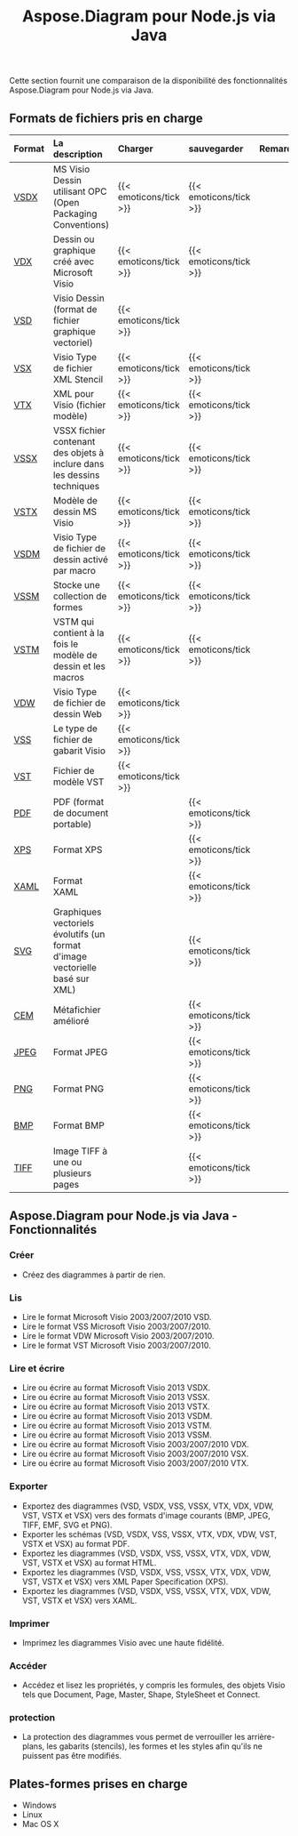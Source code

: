 ﻿---
title: Aspose.Diagram pour Node.js via Java
type: docs
weight: 10
url: /fr/java/aspose-diagram-for-node-js-via-java-features/
description: Visio Diagram Node.js via Java API Liste des fonctionnalités incluent la lecture, l'écriture, l'exportation, l'impression et l'accès Microsoft Visio 2003, 2007, 2010, 2013, VSD, VSSM, VSTX, VSSM, VSTX, VSSM, VSTX, VSSM, VSTX, 07617171
---
Cette section fournit une comparaison de la disponibilité des fonctionnalités Aspose.Diagram pour Node.js via Java.
## **Formats de fichiers pris en charge**

|**Format**|**La description**|**Charger**|**sauvegarder**|**Remarques**|
|:- |:- |:- |:- |:- |
|[VSDX](https://docs.fileformat.com/visio/vsdx/)|MS Visio Dessin utilisant OPC (Open Packaging Conventions)|{{< emoticons/tick >}}|{{< emoticons/tick >}}||
|[VDX](https://docs.fileformat.com/visio/vdx/)|Dessin ou graphique créé avec Microsoft Visio|{{< emoticons/tick >}}|{{< emoticons/tick >}}||
|[VSD](https://docs.fileformat.com/visio/vsd/)|Visio Dessin (format de fichier graphique vectoriel)|{{< emoticons/tick >}}|||
|[VSX](https://docs.fileformat.com/visio/vsx/)|Visio Type de fichier XML Stencil|{{< emoticons/tick >}}|{{< emoticons/tick >}}||
|[VTX](https://docs.fileformat.com/visio/vtx/)|XML pour Visio (fichier modèle)|{{< emoticons/tick >}}|{{< emoticons/tick >}}||
|[VSSX](https://docs.fileformat.com/visio/vssx/)|VSSX fichier contenant des objets à inclure dans les dessins techniques|{{< emoticons/tick >}}|{{< emoticons/tick >}}||
|[VSTX](https://docs.fileformat.com/visio/vstx/)|Modèle de dessin MS Visio|{{< emoticons/tick >}}|{{< emoticons/tick >}}||
|[VSDM](https://docs.fileformat.com/visio/vsdm/)|Visio Type de fichier de dessin activé par macro|{{< emoticons/tick >}}|{{< emoticons/tick >}}||
|[VSSM](https://docs.fileformat.com/visio/vssm/)|Stocke une collection de formes|{{< emoticons/tick >}}|{{< emoticons/tick >}}||
|[VSTM](https://docs.fileformat.com/visio/vstm/)|VSTM qui contient à la fois le modèle de dessin et les macros|{{< emoticons/tick >}}|{{< emoticons/tick >}}||
|[VDW](https://docs.fileformat.com/visio/vdw/)|Visio Type de fichier de dessin Web|{{< emoticons/tick >}}|||
|[VSS](https://docs.fileformat.com/visio/vss/)|Le type de fichier de gabarit Visio|{{< emoticons/tick >}}|||
|[VST](https://docs.fileformat.com/visio/vst/)|Fichier de modèle VST|{{< emoticons/tick >}}|||
|[PDF](https://docs.fileformat.com/pdf/)|PDF (format de document portable)||{{< emoticons/tick >}}||
|[XPS](https://docs.fileformat.com/page-description-language/xps/)|Format XPS||{{< emoticons/tick >}}||
|[XAML](https://docs.fileformat.com/web/xaml/)|Format XAML||{{< emoticons/tick >}}||
|[SVG](https://docs.fileformat.com/specification/page-description-language/svg/)|Graphiques vectoriels évolutifs (un format d'image vectorielle basé sur XML)||{{< emoticons/tick >}}||
|[CEM](https://docs.fileformat.com/image/emf/)|Métafichier amélioré||{{< emoticons/tick >}}||
|[JPEG](https://docs.fileformat.com/image/jpeg/)|Format JPEG||{{< emoticons/tick >}}||
|[PNG](https://docs.fileformat.com/image/png/)|Format PNG||{{< emoticons/tick >}}||
|[BMP](https://docs.fileformat.com/image/bmp/)|Format BMP||{{< emoticons/tick >}}||
|[TIFF](https://docs.fileformat.com/image/tiff/)|Image TIFF à une ou plusieurs pages||{{< emoticons/tick >}}||
## **Aspose.Diagram pour Node.js via Java - Fonctionnalités**
### **Créer**
- Créez des diagrammes à partir de rien.
### **Lis**
- Lire le format Microsoft Visio 2003/2007/2010 VSD.
- Lire le format VSS Microsoft Visio 2003/2007/2010.
- Lire le format VDW Microsoft Visio 2003/2007/2010.
- Lire le format VST Microsoft Visio 2003/2007/2010.
### **Lire et écrire**
- Lire ou écrire au format Microsoft Visio 2013 VSDX.
- Lire ou écrire au format Microsoft Visio 2013 VSSX.
- Lire ou écrire au format Microsoft Visio 2013 VSTX.
- Lire ou écrire au format Microsoft Visio 2013 VSDM.
- Lire ou écrire au format Microsoft Visio 2013 VSTM.
- Lire ou écrire au format Microsoft Visio 2013 VSSM.
- Lire ou écrire au format Microsoft Visio 2003/2007/2010 VDX.
- Lire ou écrire au format Microsoft Visio 2003/2007/2010 VSX.
- Lire ou écrire au format Microsoft Visio 2003/2007/2010 VTX.
### **Exporter**
- Exportez des diagrammes (VSD, VSDX, VSS, VSSX, VTX, VDX, VDW, VST, VSTX et VSX) vers des formats d'image courants (BMP, JPEG, TIFF, EMF, SVG et PNG).
- Exporter les schémas (VSD, VSDX, VSS, VSSX, VTX, VDX, VDW, VST, VSTX et VSX) au format PDF.
- Exportez les diagrammes (VSD, VSDX, VSS, VSSX, VTX, VDX, VDW, VST, VSTX et VSX) au format HTML.
- Exportez les diagrammes (VSD, VSDX, VSS, VSSX, VTX, VDX, VDW, VST, VSTX et VSX) vers XML Paper Specification (XPS).
- Exportez les diagrammes (VSD, VSDX, VSS, VSSX, VTX, VDX, VDW, VST, VSTX et VSX) vers XAML.
### **Imprimer**
- Imprimez les diagrammes Visio avec une haute fidélité.
### **Accéder**
- Accédez et lisez les propriétés, y compris les formules, des objets Visio tels que Document, Page, Master, Shape, StyleSheet et Connect.
### **protection**
- La protection des diagrammes vous permet de verrouiller les arrière-plans, les gabarits (stencils), les formes et les styles afin qu'ils ne puissent pas être modifiés.
## **Plates-formes prises en charge**
- Windows
- Linux
- Mac OS X
